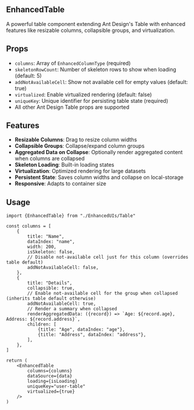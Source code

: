 ## EnhancedTable

A powerful table component extending Ant Design's Table with enhanced features like resizable columns, collapsible groups, and virtualization.

## Props

- `columns`: Array of `EnhancedColumnType` (required)
- `skeletonRowCount`: Number of skeleton rows to show when loading (default: 5)
- `addNotAvailableCell`: Show not available cell for empty values (default: true)
- `virtualized`: Enable virtualized rendering (default: false)
- `uniqueKey`: Unique identifier for persisting table state (required)
- All other Ant Design Table props are supported

## Features

- **Resizable Columns**: Drag to resize column widths
- **Collapsible Groups**: Collapse/expand column groups
- **Aggregated Data on Collapse**: Optionally render aggregated content when columns are collapsed
- **Skeleton Loading**: Built-in loading states
- **Virtualization**: Optimized rendering for large datasets
- **Persistent State**: Saves column widths and collapse on local-storage
- **Responsive**: Adapts to container size

## Usage

```tsx
import {EnhancedTable} from "./EnhancedUIs/Table"

const columns = [
    {
        title: "Name",
        dataIndex: "name",
        width: 200,
        isSkeleton: false,
        // Disable not-available cell just for this column (overrides table default)
        addNotAvailableCell: false,
    },
    {
        title: "Details",
        collapsible: true,
        // Enable not-available cell for the group when collapsed (inherits table default otherwise)
        addNotAvailableCell: true,
        // Render a summary when collapsed
        renderAggregatedData: ({record}) => `Age: ${record.age}, Address: ${record.address}`,
        children: [
            {title: "Age", dataIndex: "age"},
            {title: "Address", dataIndex: "address"},
        ],
    },
]

return (
    <EnhancedTable
        columns={columns}
        dataSource={data}
        loading={isLoading}
        uniqueKey="user-table"
        virtualized={true}
    />
)
```
